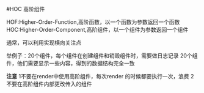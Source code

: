 #HOC 高阶组件

HOF:Higher-Order-Function,高阶函数，以一个函数为参数返回一个函数
HOC:Higher-Order-Component,高阶组件，以一个组件为参数返回一个组件

通常，可以利用实现横向关注点 

举例子：20个组件，每个组件在创建组件和销毁组件时，需要做日志记录
20个组件，他们需要显示一些内容，得到的数据结构完全一致


**注意**
1不要在render中使用高阶组件，每次render 的时候都要执行一次，浪费
2不要在高阶组件内部更改传入的组件
